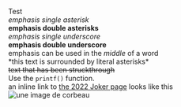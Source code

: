Test <br>
*emphasis single asterisk* <br>
**emphasis double asterisks** <br>
_emphasis single underscore_ <br>
__emphasis double underscore__ <br>
emphasis can be used in the *middle* of a word <br>
\*this text is surrounded by literal asterisks\* <br>
~~text that has been struckthrough~~ <br>
Use the `printf()` function. <br>
an inline link to [the 2022 Joker page](https://motsmachines.github.io/joker/clef/2021/test_MarkDown_JBoccou) looks like this <br>
![une image de corbeau](https://upload.wikimedia.org/wikipedia/commons/3/3a/Jungle_crow_%28Close-up_of_the_head_area%29%2C_Tenn%C5%8Dji_Park%2C_Osaka_II.jpg) <br>
